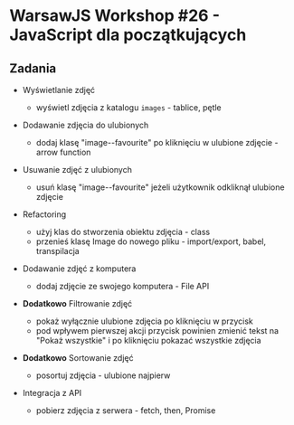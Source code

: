 # WarsawJS Workshop #26 - JavaScript dla początkujących

## Zadania
* Wyświetlanie zdjęć
    + wyświetl zdjęcia z katalogu `images` - tablice, pętle

* Dodawanie zdjęcia do ulubionych
    + dodaj klasę "image--favourite" po kliknięciu w ulubione zdjęcie - arrow function

* Usuwanie zdjęć z ulubionych
    + usuń klasę "image--favourite" jeżeli użytkownik odkliknął ulubione zdjęcie

* Refactoring 
    + użyj klas do stworzenia obiektu zdjęcia - class
    + przenieś klasę Image do nowego pliku - import/export, babel, transpilacja

* Dodawanie zdjęć z komputera
    + dodaj zdjęcie ze swojego komputera - File API


* **Dodatkowo** Filtrowanie zdjęć
    * pokaż wyłącznie ulubione zdjęcia po kliknięciu w przycisk
    * pod wpływem pierwszej akcji przycisk powinien zmienić tekst na "Pokaż wszystkie" i po kliknięciu pokazać wszystkie zdjęcia

* **Dodatkowo** Sortowanie zdjęć
    + posortuj zdjęcia - ulubione najpierw

* Integracja z API
    + pobierz zdjęcia z serwera - fetch, then, Promise